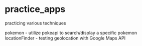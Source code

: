 # practice_apps
practicing various techniques

pokemon - utilize pokeapi to search/display a specific pokemon
locationFinder - testing geolocation with Google Maps API
